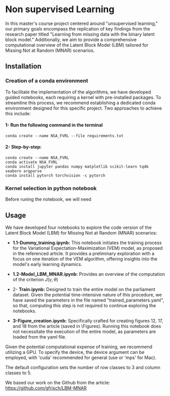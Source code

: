 # Non supervised Learning 

In this master's course project centered around "unsupervised learning," our primary goals encompass the replication of key findings from the research paper titled "Learning from missing data with the binary latent block model." Additionally, we aim to provide a comprehensive computational overview of the Latent Block Model (LBM) tailored for Missing Not at Random (MNAR) scenarios.


## Installation

### Creation of a conda environment
To facilitate the implementation of the algorithms, we have developed guided notebooks, each requiring a kernel with pre-installed packages. To streamline this process, we recommend establishing a dedicated conda environment designed for this specific project. Two approaches to achieve this include:

#### 1- Run the following command in the terminal 
```
conda create --name NSA_FVRL --file requirements.txt
```
#### 2- Step-by-step: 
```
conda create --name NSA_FVRL
conda activate NSA_FVRL
conda install jupyter pandas numpy matplotlib scikit-learn tqdm seaborn argparse
conda install pytorch torchvision -c pytorch
```

### Kernel selection in python notebook
Before runing the notebook, we will need 

## Usage

We have developed four notebooks to explore the code version of the Latent Block Model (LBM) for Missing Not at Random (MNAR) scenarios:

- **1.1-Dummy_training.ipynb:** This notebook initiates the training process for the Variational Expectation-Maximization (VEM) model, as proposed in the referenced article. It provides a preliminary exploration with a focus on one iteration of the VEM algorithm, offering insights into the model's early learning dynamics.

- **1.2-Model_LBM_MNAR.ipynb:** Provides an overview of the computation of the criterion $J(\gamma, \theta)$

- 2- **Train.ipynb:** Designed to train the entire model on the parliament dataset. Given the potential time-intensive nature of this procedure, we have saved the parameters in the file named "trained_parameters.yaml", so that, computing this step is not required to continue exploring the notebooks. 

- **3-Figure_creation.ipynb:** Specifically crafted for creating figures 12, 17, and 18 from the article (saved in \Figures). Running this notebook does not necessitate the execution of the entire model, as parameters are loaded from the yaml file.

Given the potential computational expense of training, we recommend utilizing a GPU. To specify the device, the device argument can be employed, with 'cuda' recommended for general (use or 'mps' for Mac). 


The default configuration sets the number of row classes to 3 and column classes to 5.


We based our work on the Github from the article: 
https://github.com/gfrisch/LBM-MNAR
